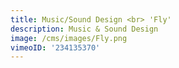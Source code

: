 ```yaml
---
title: Music/Sound Design <br> 'Fly'
description: Music & Sound Design
image: /cms/images/Fly.png
vimeoID: '234135370'
---
```


